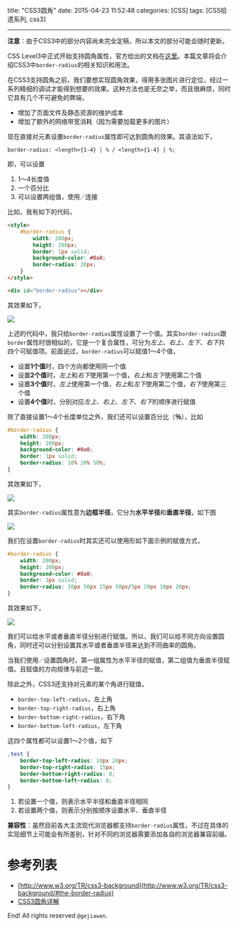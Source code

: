title: "CSS3圆角"
date: 2015-04-23 11:52:48
categories: [CSS]
tags: [CSS拾遗系列, css3]

---

**注意**：由于CSS3中的部分内容尚未完全定稿，所以本文的部分可能会随时更新。

CSS Level3中正式开始支持圆角属性，官方给出的文档在[这里](http://www.w3.org/TR/css3-background/#the-border-radius)。本篇文章将会介绍CSS3中`border-radius`的相关知识和用法。

在CSS3支持圆角之前，我们要想实现圆角效果，得用多张图片进行定位，经过一系列精细的调试才能得到想要的效果。这种方法也是无奈之举，而且很麻烦，同时它具有几个不可避免的弊端，

- 增加了页面文件及静态资源的维护成本
- 增加了额外的网络带宽消耗（因为需要加载更多的图片）

现在直接对元素设置`border-radius`属性即可达到圆角的效果。其语法如下，

```
border-radius: <length>{1-4} | % / <length>{1-4} | %;
```

即，可以设置

1. 1～4长度值
2. 一个百分比
3. 可以设置两组值，使用`／`连接

比如，我有如下的代码，

```html
<style>
    #border-radius {
        width: 200px;
        height: 200px;
        border: 1px solid;
        background-color: #0a0;
        border-radius: 20px;
    }
</style>

<div id="border-radius"></div>
```

其效果如下，

![](http://7xkwt1.com1.z0.glb.clouddn.com/CSS3圆角-001.png)

上述的代码中，我只给`border-radius`属性设置了一个值。其实`border-radius`跟`border`属性时很相似的，它是一个复合属性，可分为*左上*、*右上*、*左下*、*右下*共四个可赋值项。前面说过，`border-radius`可以赋值1～4个值，

- 设置**1个值**时，四个方向都使用同一个值
- 设置**2个值**时，*左上*和*右下*使用第一个值，*右上*和*左下*使用第二个值
- 设置**3个值**时，*左上*使用第一个值，*右上*和*左下*使用第二个值，*右下*使用第三个值
- 设置**4个值**时，分别对应*左上*、*右上*、*左下*、*右下*的顺序进行赋值

除了直接设置1～4个长度单位之外，我们还可以设置百分比（**％**），比如

```css
#border-radius {
    width: 200px;
    height: 200px;
    background-color: #0a0;
    border: 1px solid;
    border-radius: 10% 20% 50%;
}
```

其效果如下，

![](http://7xkwt1.com1.z0.glb.clouddn.com/CSS3圆角-002.png)

其实`border-radius`属性意为**边框半径**，它分为**水平半径**和**垂直半径**，如下图

![](http://7xkwt1.com1.z0.glb.clouddn.com/CSS3圆角-003.png)


我们在设置`border-radius`时其实还可以使用形如下面示例的赋值方式，

```css
#border-radius {
    width: 200px;
    height: 200px;
    background-color: #0a0;
    border: 1px solid;
    border-radius: 10px 50px 15px 50px/5px 20px 10px 20px;
}
```

其效果如下，

![](http://7xkwt1.com1.z0.glb.clouddn.com/CSS3圆角-004.png)

我们可以给水平或者垂直半径分别进行赋值。所以，我们可以给不同方向设置圆角，同时还可以分别设置其水平或者垂直半径来达到不同曲率的圆角。

当我们使用`／`设置圆角时，第一组属性为水平半径的赋值，第二组值为垂直半径赋值。且赋值的方向规律与前述一致。


除此之外，CSS3还支持对元素的某个角进行赋值，

- `border-top-left-radius`，左上角
- `border-top-right-radius`，右上角
- `border-bottom-right-radius`，右下角
- `border-bottom-left-radius`，左下角

这四个属性都可以设置1～2个值，如下

```css
.test {
    border-top-left-radius: 10px 20px;
    border-top-right-radius: 15px;
    border-bottom-right-radius: 0;
    border-bottom-left-radius: 0;
}
```

1. 若设置一个值，则表示水平半径和垂直半径相同
2. 若设置两个值，则表示分别按顺序设置水平、垂直半径



**兼容性**：虽然目前各大主流现代浏览器都支持`border-radius`属性，不过在具体的实现细节上可能会有所差别，针对不同的浏览器需要添加各自的浏览器兼容前缀。




# 参考列表

- [http://www.w3.org/TR/css3-background](http://www.w3.org/TR/css3-background/#the-border-radius)
- [CSS3圆角详解](http://www.ruanyifeng.com/blog/2010/12/detailed_explanation_of_css3_rounded_corners.html)

End! All rights reserved `@gejiawen`.


